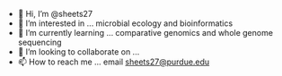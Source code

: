 - 👋 Hi, I’m @sheets27
- 👀 I’m interested in ... microbial ecology and bioinformatics
- 🌱 I’m currently learning ... comparative genomics and whole genome sequencing
- 💞️ I’m looking to collaborate on ...
- 📫 How to reach me ... email sheets27@purdue.edu

<!---
sheets27/sheets27 is a ✨ special ✨ repository because its `README.md` (this file) appears on your GitHub profile.
You can click the Preview link to take a look at your changes.
--->
